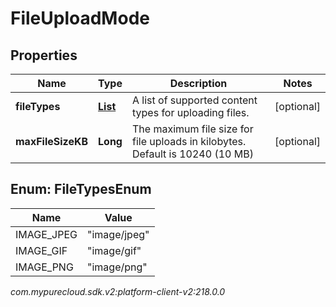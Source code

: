 # FileUploadMode


## Properties

| Name | Type | Description | Notes |
| ------------ | ------------- | ------------- | ------------- |
| **fileTypes** | [**List<FileTypesEnum>**](#Enum--FileTypesEnum) | A list of supported content types for uploading files. |  [optional] |
| **maxFileSizeKB** | **Long** | The maximum file size for file uploads in kilobytes. Default is 10240 (10 MB) |  [optional] |


## Enum: FileTypesEnum

| Name | Value |
| ---- | ----- |
| IMAGE_JPEG | &quot;image/jpeg&quot; |
| IMAGE_GIF | &quot;image/gif&quot; |
| IMAGE_PNG | &quot;image/png&quot; |




_com.mypurecloud.sdk.v2:platform-client-v2:218.0.0_
